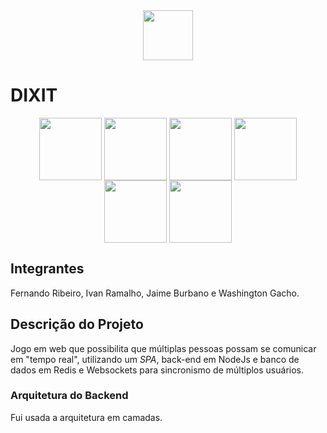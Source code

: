 
<div style="display: inline_block;" align="center" >
<img height="80" align="center" src="https://alphalumen.org.br/wp-content/uploads/2020/11/logo-marcaedtech.png"/>
</div>

# DIXIT
<div style="display: inline_block;" align="center" >
    <img height="100" align="center" src="https://cdn.jsdelivr.net/gh/devicons/devicon/icons/redis/redis-original.svg" />
    <img height="100" align="center" src="https://cdn.worldvectorlogo.com/logos/websocket.svg" /> 
	<img height="100" align="center" src="https://cdn.jsdelivr.net/gh/devicons/devicon/icons/typescript/typescript-original.svg" />
     <img height="100" align="center" src="https://cdn.jsdelivr.net/gh/devicons/devicon/icons/react/react-original.svg" />
   <img height="100" align="center" src="https://cdn.jsdelivr.net/gh/devicons/devicon/icons/nodejs/nodejs-original.svg" />
   <img height="100" align="center" src="https://cdn.jsdelivr.net/gh/devicons/devicon/icons/docker/docker-original.svg" />
         
</div>


## Integrantes

Fernando Ribeiro, Ivan Ramalho, Jaime Burbano e Washington Gacho.

## Descrição do Projeto
Jogo em web que possibilita que múltiplas pessoas possam se comunicar em "tempo real", utilizando um *SPA*, back-end em NodeJs e banco de dados em Redis e Websockets para sincronismo de múltiplos usuários.

### Arquitetura do Backend
Fui usada a arquitetura em camadas.
